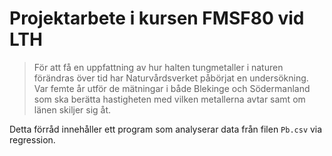 # Projektarbete i kursen FMSF80 vid LTH

> För att få en uppfattning av hur halten tungmetaller i naturen
> förändras över tid har Naturvårdsverket påbörjat en undersökning. Var
> femte år utför de mätningar i både Blekinge och Södermanland som ska
> berätta hastigheten med vilken metallerna avtar samt om länen skiljer
> sig åt.

Detta förråd innehåller ett program som analyserar data från filen `Pb.csv`
via regression.
